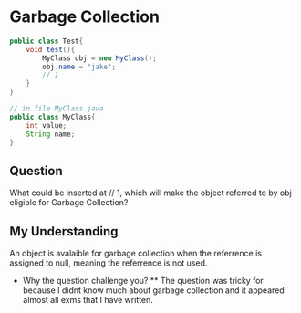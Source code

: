 # Garbage Collection

``` java
public class Test{
    void test(){
        MyClass obj = new MyClass();
        obj.name = "jake";
        // 1
    }
}

// in file MyClass.java
public class MyClass{
    int value;
    String name;
}

```

## Question

What could be inserted at // 1, which will make the object referred to by obj eligible for Garbage Collection?

## My Understanding

An object is avalaible for garbage collection when the referrence is assigned to null, meaning the referrence is not used.

* Why the question challenge you?
** The question was tricky for because I didnt know much about garbage collection and it appeared almost all exms that I have written.
